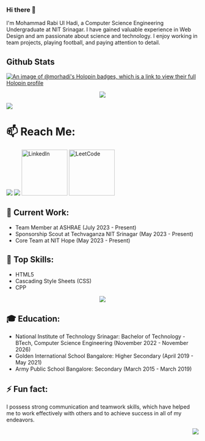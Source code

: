 ### Hi there 👋

I'm Mohammad Rabi Ul Hadi, a Computer Science Engineering Undergraduate at NIT Srinagar. I have gained valuable experience in Web Design and am passionate about science and technology. I enjoy working in team projects, playing football, and paying attention to detail.

## Github Stats  

[![An image of @morhadi's Holopin badges, which is a link to view their full Holopin profile](https://holopin.me/morhadi)](https://holopin.io/@morhadi)
<div align="center"><img src="https://github-readme-stats.vercel.app/api?username=morhadi&show_icons=true&count_private=true&hide_border=true" align="center" /></div>

[![](https://visitcount.itsvg.in/api?id=morhadi&icon=0&color=0)](https://visitcount.itsvg.in)


# 📫 Reach Me:

<a href="https://github.com/morhadi/"><img src="https://user-images.githubusercontent.com/20038775/125981966-21ea6863-44b2-4728-ad55-f948dd30c2bd.png"></a>
<a href="mailto:muhd.hadi.ezio@gmail.com"><img src="https://user-images.githubusercontent.com/20038775/125980705-ee8dadae-4a70-4dd5-8518-10f2d9f72ef7.png"></a>
<a href="https://www.linkedin.com/in/mohammad-rabi-ul-hadi" target="_blank"><img src="https://cdn2.iconfinder.com/data/icons/social-media-2199/64/social_media_isometric_14-linkedin-512.png" height="120px" width="120px" alt="LinkedIn"></a>
<a href="https://leetcode.com/morhadi/" target="_blank"><img src="https://upload.wikimedia.org/wikipedia/commons/1/19/LeetCode_logo_black.png" height="120px" width="120px" alt="LeetCode"></a>


## 🔭 Current Work:
- Team Member at ASHRAE (July 2023 - Present)
- Sponsorship Scout at Techvaganza NIT Srinagar (May 2023 - Present)
- Core Team at NIT Hope (May 2023 - Present)


## 🌱 Top Skills:
- HTML5
- Cascading Style Sheets (CSS)
- CPP


<!--tech stack icons-->
<p align="center">
  <a href="https://skillicons.dev">
    <img src="https://skillicons.dev/icons?i=c,cpp,css,html,js,py,anaconda,discord,gmail,linkedin,md,stackoverflow,sklearn,mysql,sqlite,git,github,vscode&perline=10" />
  </a>
</p>


## 🎓 Education:
- National Institute of Technology Srinagar: Bachelor of Technology - BTech, Computer Science Engineering (November 2022 - November 2026)
- Golden International School Bangalore: Higher Secondary (April 2019 - May 2021)
- Army Public School Bangalore: Secondary (March 2015 - March 2019)

## ⚡ Fun fact:
I possess strong communication and teamwork skills, which have helped me to work effectively with others and to achieve success in all of my endeavors.

<img src="https://user-images.githubusercontent.com/20038775/125986173-3ac9fc5e-a8d2-4fc6-b526-bb6093f8adeb.gif" align="right">
